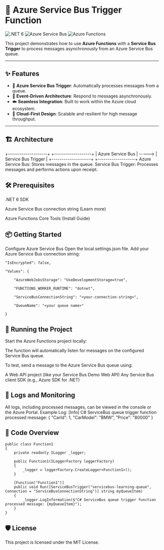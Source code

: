 # 🚀 Azure Service Bus Trigger Function

![.NET 6](https://img.shields.io/badge/.NET-6.0-blue?style=flat-square&logo=dotnet) 
![Azure Service Bus](https://img.shields.io/badge/Azure-Service_Bus-blue?style=flat-square&logo=microsoft-azure) 
![Azure Functions](https://img.shields.io/badge/Azure-Functions-yellow?style=flat-square&logo=microsoft-azure)

This project demonstrates how to use **Azure Functions** with a **Service Bus Trigger** to process messages asynchronously from an Azure Service Bus queue.

---

## ✨ Features

- 🚦 **Azure Service Bus Trigger**: Automatically processes messages from a queue.
- 📡 **Event-Driven Architecture**: Respond to messages asynchronously.
- ☁️ **Seamless Integration**: Built to work within the Azure cloud ecosystem.
- 🔧 **Cloud-First Design**: Scalable and resilient for high message throughput.

---

## 🏗️ Architecture

+--------------------+         +-------------------+
| Azure Service Bus  | ----->  | Service Bus Trigger |
+--------------------+         +-------------------+
Azure Service Bus: Stores messages in the queue.
Service Bus Trigger: Processes messages and performs actions upon receipt.

## 🛠️ Prerequisites

.NET 6 SDK

Azure Service Bus connection string (Learn more)

Azure Functions Core Tools (Install Guide)


## 📦 Getting Started

Configure Azure Service Bus
Open the local.settings.json file.
Add your Azure Service Bus connection string:


    
    "IsEncrypted": false,
    
    "Values": {
    
        "AzureWebJobsStorage": "UseDevelopmentStorage=true",
        
        "FUNCTIONS_WORKER_RUNTIME": "dotnet",
        
        "ServiceBusConnectionString": "<your-connection-string>",
        
        "QueueName": "<your queue name>"
        
    }  

## 🚀 Running the Project
Start the Azure Functions project locally:

The function will automatically listen for messages on the configured Service Bus queue.

To test, send a message to the Azure Service Bus queue using:

A Web API project (like your Service Bus Demo Web API)
Any Service Bus client SDK (e.g., Azure SDK for .NET)

## 📖 Logs and Monitoring

All logs, including processed messages, can be viewed in the console or the Azure Portal.
Example Log:
[Info] C# ServiceBus queue trigger function processed message: { "CarId": 1, "CarModel": "BMW", "Price": "80000" }

## 📖 Code Overview

    public class Function1
    {
        private readonly ILogger _logger;

        public Function1(ILoggerFactory loggerFactory)
        {
            _logger = loggerFactory.CreateLogger<Function1>();
        }

        [Function("Function1")]
        public void Run([ServiceBusTrigger("servicebus-learning-queue", Connection = "ServiceBusConnectionString")] string myQueueItem)
        {
            _logger.LogInformation($"C# ServiceBus queue trigger function processed message: {myQueueItem}");
        }
    }



## 🛡️ License

This project is licensed under the MIT License.
